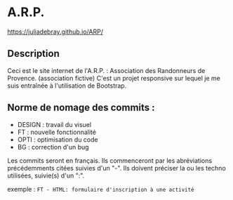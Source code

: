# A.R.P.

https://juliadebray.github.io/ARP/


## Description

Ceci est le site internet de l'A.R.P. : Association des Randonneurs de Provence. (association fictive)
C'est un projet responsive sur lequel je me suis entraînée à l'utilisation de Bootstrap.


## Norme de nomage des commits :

- DESIGN : travail du visuel
- FT  : nouvelle fonctionnalité 
- OPTI : optimisation du code
- BG : correction d'un bug


Les commits seront en français.
Ils  commenceront par les abréviations précédemments citées suivies d'un "-".
Ils doivent préciser la ou les techno utilisées, suivie(s) d'un ":".

exemple : `FT - HTML: formulaire d'inscription à une activité`
